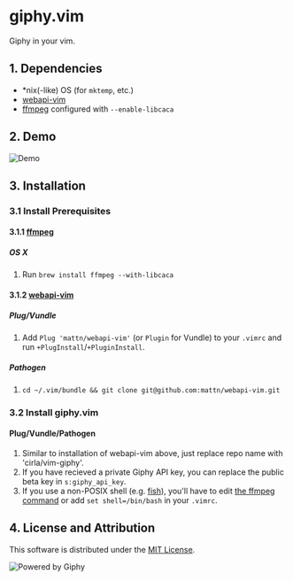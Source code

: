 # giphy.vim

Giphy in your vim.

## 1. Dependencies

* \*nix(-like) OS (for `mktemp`, etc.)
* [webapi-vim](https://github.com/mattn/webapi-vim)
* [ffmpeg](https://www.ffmpeg.org/) configured with `--enable-libcaca`

## 2. Demo

![Demo](https://raw.githubusercontent.com/cirla/vim-giphy/master/demo.gif)

## 3. Installation
### 3.1 Install Prerequisites
#### 3.1.1 [ffmpeg](https://www.ffmpeg.org/)
##### OS X
1. Run `brew install ffmpeg --with-libcaca`

#### 3.1.2 [webapi-vim](https://github.com/mattn/webapi-vim)
##### Plug/Vundle
1. Add `Plug 'mattn/webapi-vim'` (or `Plugin` for Vundle) to your `.vimrc` and run `+PlugInstall`/`+PluginInstall`.

##### Pathogen
1. `cd ~/.vim/bundle && git clone git@github.com:mattn/webapi-vim.git`

### 3.2 Install giphy.vim
#### Plug/Vundle/Pathogen
1. Similar to installation of webapi-vim above, just replace repo name with 'cirla/vim-giphy'.
2. If you have recieved a private Giphy API key, you can replace the public beta key in `s:giphy_api_key`.
3. If you use a non-POSIX shell (e.g. [fish](https://fishshell.com/)), you'll have to edit [the ffmpeg
   command](https://github.com/cirla/vim-giphy/blob/master/plugin/giphy.vim#L55-L61) or add `set shell=/bin/bash` in
   your `.vimrc`.

## 4. License and Attribution

This software is distributed under the [MIT License](https://raw.githubusercontent.com/cirla/vim-giphy/master/LICENSE).

![Powered by Giphy](https://raw.githubusercontent.com/cirla/vim-giphy/master/powered_by_giphy.gif)

